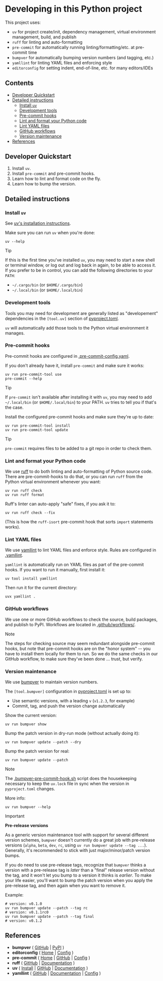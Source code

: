 # Developing in this Python project

This project uses:

- `uv` for project create/init, dependency management, virtual environment management, build, and publish
- `ruff` for linting and auto-formatting
- `pre-commit` for automatically running linting/formatting/etc. at pre-commit time
- `bumpver` for automatically bumping version numbers (and tagging, etc.)
- `yamllint` for linting YAML files and enforcing style
- `editorconfig` for setting indent, end-of-line, etc. for many editors/IDEs


[begintoc]: #

## Contents

- [Developer Quickstart](#developer-quickstart)
- [Detailed instructions](#detailed-instructions)
    - [Install `uv`](#install-uv)
    - [Development tools](#development-tools)
    - [Pre-commit hooks](#pre-commit-hooks)
    - [Lint and format your Python code](#lint-and-format-your-python-code)
    - [Lint YAML files](#lint-yaml-files)
    - [GitHub workflows](#github-workflows)
    - [Version maintenance](#version-maintenance)
- [References](#references)

[endtoc]: # (Generated by markdown-toc pre-commit hook)


## Developer Quickstart

1. Install `uv`.
2. Install `pre-commit` and pre-commit hooks.
3. Learn how to lint and format code on the fly.
5. Learn how to bump the version.


## Detailed instructions


### Install `uv`

See [uv's installation instructions][uv-install].

Make sure you can run `uv` when you're done:

    uv --help

> [!TIP]
>
> If this is the first time you've installed `uv`, you may need to start a new shell or terminal
> window, or log out and log back in again, to be able to access it.  If you prefer to be in
> control, you can add the following directories to your `PATH`:
>
> - `~/.cargo/bin` (or `$HOME/.cargo/bin`)
> - `~/.local/bin` (or `$HOME/.local/bin`)


### Development tools

Tools you may need for development are generally listed as "developement" dependencies in
the `[tool.uv]` section of [pyproject.toml][].

`uv` will automatically add those tools to the Python virtual environment it manages.


### Pre-commit hooks

Pre-commit hooks are configured in [.pre-commit-config.yaml][pre-commit-config].

If you don't already have it, install `pre-commit` and make sure it works:

    uv run pre-commit-tool use
    pre-commit --help

> [!TIP]
>
> If `pre-commit` isn't available after installing it with `uv`, you may need to add `~/.local/bin`
> (or `$HOME/.local/bin`) to your PATH.  `uv` tries to tell you if that's the case.

Install the configured pre-commit hooks and make sure they're up to date:

    uv run pre-commit-tool install
    uv run pre-commit-tool update

> [!TIP]
>
> `pre-commit` requires files to be added to a git repo in order to check them.


### Lint and format your Python code

We use [ruff][ruff-doc] to do both linting and auto-formatting of Python source code.  There are
pre-commit-hooks to do that, or you can run `ruff` from the Python virtual environment whenever you
want:

    uv run ruff check
    uv run ruff format

Ruff's linter can auto-apply "safe" fixes, if you ask it to:

    uv run ruff check --fix

(This is how the `ruff-isort` pre-commit hook that sorts `import` statements works).


### Lint YAML files

We use [yamllint][yamllint-src] to lint YAML files and enforce style.  Rules are configured in
[.yamllint][yamllint-config].

`yamllint` is automatically run on YAML files as part of the pre-commit hooks.  If you want to run
it manually, first install it:

    uv tool install yamllint

Then run it for the current directory:

    uvx yamllint .


### GitHub workflows

We use one or more GitHub workflows to check the source, build packages, and publish to PyPI.
Workflows are located in [.github/workflows/][].

> [!NOTE]
>
> The steps for checking source may seem redundant alongside pre-commit hooks, but note that
> pre-commit hooks are on the "honor system" -- you have to install them locally for them to run.
> So we do the same checks in our GitHub workflow, to make sure they've been done ... trust, but
> verify.


### Version maintenance

We use [bumpver][bumpver-src] to maintain version numbers.

The `[tool.bumpver]` configuration in [pyproject.toml][] is set up to:

- Use semantic versions, with a leading `v` (`v1.2.3`, for example)
- Commit, tag, and push the version change automatically

Show the current version:

    uv run bumpver show

Bump the patch version in dry-run mode (without actually doing it):

    uv run bumpver update --patch --dry

Bump the patch version for real:

    uv run bumpver update --patch

> [!NOTE]
>
> The [.bumpver-pre-commit-hook.sh][] script does the housekeeping necessary to keep the `uv.lock`
> file in sync when the version in `pyproject.toml` changes.

More info:

    uv run bumpver --help

> [!IMPORTANT]
>
> **Pre-release versions**
>
> As a generic version maintenance tool with support for several different version schemes,
> `bumpver` doesn't currently do a great job with pre-release versions (`alpha`, `beta`, `dev`,
> `rc`, using `uv run bumpver update --tag ...`).  Generally, it's recommended to stick with just
> major/minor/patch version bumps.
>
> If you do need to use pre-release tags, recognize that `bumpver` thinks a version with a
> pre-release tag is *later* than a "final" release version without the tag, and it won't let you
> bump to a version it thinks is *earlier*.  To make your life easier, you'll want to bump the patch
> version when you apply the pre-release tag, and then again when you want to remove it.
>
> Example:
>
>     # version: v0.1.0
>     uv run bumpver update --patch --tag rc
>     # version: v0.1.1rc0
>     uv run bumpver update --patch --tag final
>     # version: v0.1.2


## References

- **bumpver**       ( [GitHub][bumpver-src] | [PyPI][bumpver-pypi] )
- **editorconfig**  ( [Home][editorconfig] | [Config][editorconfig-config] )
- **pre-commit**    ( [Home][pre-commit] | [GitHub][pre-commit-src] | [Config][pre-commit-config] )
- **ruff**          ( [GitHub][ruff-src] | [Documentation][ruff-doc] )
- **uv**            ( [Install][uv-install] | [GitHub][uv-src] | [Documentation][uv-doc] )
- **yamllint**      ( [GitHub][yamllint-src] | [Documentation][yamllint-doc] | [Config][yamllint-config] )


 [.bumpver-pre-commit-hook.sh]: .bumpver-pre-commit-hook.sh
 [.github/workflows/]: .github/workflows/
 [pyproject.toml]: pyproject.toml

 [bumpver-src]: https://github.com/mbarkhau/bumpver
 [bumpver-pypi]: https://pypi.org/project/bumpver/

 [editorconfig]: https://editorconfig.org/
 [editorconfig-config]: .editorconfig

 [pre-commit]: https://pre-commit.com/
 [pre-commit-src]: https://github.com/pre-commit/pre-commit
 [pre-commit-config]: .pre-commit-config.yaml

 [ruff-src]: https://github.com/astral-sh/ruff
 [ruff-doc]: https://docs.astral.sh/ruff

 [uv-install]: https://docs.astral.sh/uv/getting-started/installation
 [uv-src]: https://github.com/astral-sh/uv
 [uv-doc]: https://docs.astral.sh/uv

 [yamllint-src]: https://github.com/adrienverge/yamllint
 [yamllint-doc]: https://yamllint.readthedocs.io/en/stable/
 [yamllint-config]: .yamllint
